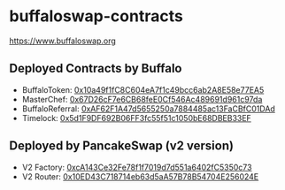 # buffaloswap-contracts

https://www.buffaloswap.org

## Deployed Contracts by Buffalo

- BuffaloToken: [0x10a49f1fC8C604eA7f1c49bcc6ab2A8E58e77EA5](https://bscscan.com/address/0x10a49f1fC8C604eA7f1c49bcc6ab2A8E58e77EA5)
- MasterChef: [0x67D26cF7e6CB68feE0Cf546Ac489691d961c97da](https://bscscan.com/address/0x67D26cF7e6CB68feE0Cf546Ac489691d961c97da)
- BuffaloReferral: [0xAF62F1A47d5655250a7884485ac13FaCBfC01DAd](https://bscscan.com/address/0xAF62F1A47d5655250a7884485ac13FaCBfC01DAd)
- Timelock: [0x5d1F9DF692B06FF3fc55f51c1050bE68DBEB33EF](https://bscscan.com/address/0x5d1F9DF692B06FF3fc55f51c1050bE68DBEB33EF)

## Deployed by PancakeSwap (v2 version)

- V2 Factory: [0xcA143Ce32Fe78f1f7019d7d551a6402fC5350c73](https://bscscan.com/address/0xcA143Ce32Fe78f1f7019d7d551a6402fC5350c73)
- V2 Router:  [0x10ED43C718714eb63d5aA57B78B54704E256024E](https://bscscan.com/address/0x10ED43C718714eb63d5aA57B78B54704E256024E)
